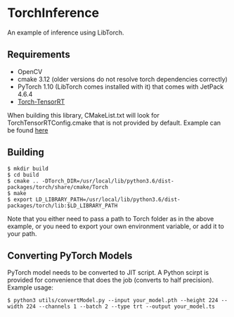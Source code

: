 # TorchInference
An example of inference using LibTorch.

## Requirements
* OpenCV
* cmake 3.12 (older versions do not resolve torch dependencies correctly)
* PyTorch 1.10 (LibTorch comes installed with it) that comes with JetPack 4.6.4
* [Torch-TensorRT](https://github.com/pytorch/TensorRT) 

When building this library, CMakeList.txt will look for TorchTensorRTConfig.cmake that is not provided by default. Example can be found [here](https://github.com/mtmal/jetcard/blob/jetpack_4.6.4/TorchTensorRTConfig.cmake)

## Building
```
$ mkdir build
$ cd build
$ cmake .. -DTorch_DIR=/usr/local/lib/python3.6/dist-packages/torch/share/cmake/Torch
$ make
$ export LD_LIBRARY_PATH=/usr/local/lib/python3.6/dist-packages/torch/lib:$LD_LIBRARY_PATH
```
Note that you either need to pass a path to Torch folder as in the above example, or you need to export your own environment variable, or add it to your path.

## Converting PyTorch Models
PyTorch model needs to be converted to JIT script. A Python scirpt is provided for convenience that does the job (converts to half precision). Example usage:
```
$ python3 utils/convertModel.py --input your_model.pth --height 224 --width 224 --channels 1 --batch 2 --type trt --output your_model.ts
```

